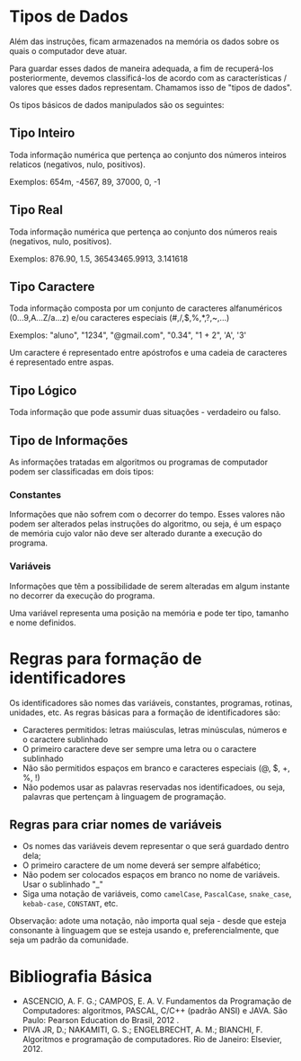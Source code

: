 # Tipos de Dados 

Além das instruções, ficam armazenados na memória os dados sobre os quais o computador deve atuar.

Para guardar esses dados de maneira adequada, a fim de recuperá-los posteriormente, devemos classificá-los de acordo com as características / valores que esses dados representam. Chamamos isso de "tipos de dados".

Os tipos básicos de dados manipulados são os seguintes:

## Tipo Inteiro

Toda informação numérica que pertença ao conjunto dos números inteiros relaticos (negativos, nulo, positivos).

Exemplos: 654m, -4567, 89, 37000, 0, -1

## Tipo Real

Toda informação numérica que pertença ao conjunto dos números reais (negativos, nulo, positivos).

Exemplos: 876.90, 1.5, 36543465.9913, 3.141618

## Tipo Caractere

Toda informação composta por um conjunto de caracteres alfanuméricos (0...9,A...Z/a...z) e/ou caracteres especiais (#,/,$,%,*,?,~,...)

Exemplos: "aluno", "1234", "@gmail.com", "0.34", "1 + 2", 'A', '3'

Um caractere é representado entre apóstrofos e uma cadeia de caracteres é representado entre aspas.

## Tipo Lógico

Toda informação que pode assumir duas situações - verdadeiro ou falso.

## Tipo de Informações

As informações tratadas em algoritmos ou programas de computador podem ser classificadas em dois tipos:

### Constantes

Informações que não sofrem com o decorrer do tempo. Esses valores não podem ser alterados pelas instruções do algoritmo, ou seja, é um espaço de memória cujo valor não deve ser alterado durante a execução do programa.

### Variáveis

Informações que têm a possibilidade de serem alteradas em algum instante no decorrer da execução do programa.

Uma variável representa uma posição na memória e pode ter tipo, tamanho e nome definidos.
 
# Regras para formação de identificadores

Os identificadores são nomes das variáveis, constantes, programas, rotinas, unidades, etc. As regras básicas para a formação de identificadores são:

- Caracteres permitidos: letras maiúsculas, letras minúsculas, números e o caractere sublinhado
- O primeiro caractere deve ser sempre uma letra ou o caractere sublinhado
- Não são permitidos espaços em branco e caracteres especiais (@, $, +, %, !)
- Não podemos usar as palavras reservadas nos identificadoes, ou seja, palavras que pertençam à linguagem de programação.

## Regras para criar nomes de variáveis

- Os nomes das variáveis devem representar o que será guardado dentro dela;
- O primeiro caractere de um nome deverá ser sempre alfabético;
- Não podem ser colocados espaços em branco no nome de variáveis. Usar o sublinhado "_"
- Siga uma notação de variáveis, como `camelCase`, `PascalCase`, `snake_case`, `kebab-case`, `CONSTANT`, etc.

Observação: adote uma notação, não importa qual seja - desde que esteja consonante à linguagem que se esteja usando e, preferencialmente, que seja um padrão da comunidade.

# Bibliografia Básica

- ASCENCIO, A. F. G.; CAMPOS, E. A. V. Fundamentos da Programação de Computadores: algoritmos, PASCAL, C/C++ (padrão ANSI) e JAVA. São Paulo: Pearson Education do Brasil, 2012 .
- PIVA JR, D.; NAKAMITI, G. S.; ENGELBRECHT, A. M.; BIANCHI, F. Algoritmos e programação de computadores. Rio de Janeiro: Elsevier, 2012.
